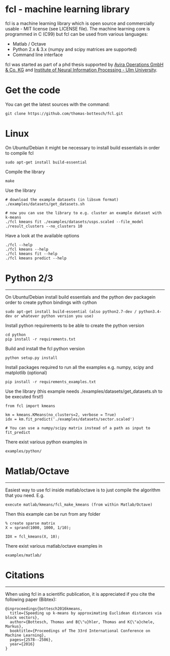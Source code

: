 fcl - machine learning library
==============================


fcl is a machine learning library which is open source and commercially usable - MIT license (see LICENSE file).
The machine learning core is programmed in C (C99) but fcl can be used from various languages:
    
* Matlab / Octave
* Python 2.x & 3.x (numpy and scipy matrices are supported)
* Command line interface

fcl was started as part of a phd thesis supported by [Avira Operations GmbH & Co. KG](https://www.avira.com)
and [Institute of Neural Information Processing - Ulm University](https://www.uni-ulm.de/en/in/institute-of-neural-information-processing/). 


# Get the code

You can get the latest sources with the command:

    git clone https://github.com/thomas-bottesch/fcl.git


# Linux

On Ubuntu/Debian it might be necessary to install build essentials in order to compile fcl

    sudo apt-get install build-essential

Compile the library    
    
    make
    
Use the library
    
    # download the example datasets (in libsvm format)
    ./examples/datasets/get_datasets.sh
    
    # now you can use the library to e.g. cluster an example dataset with k-means
    ./fcl kmeans fit ./examples/datasets/usps.scaled --file_model ./result_clusters --no_clusters 10

Have a look at the available options

    ./fcl --help
    ./fcl kmeans --help
    ./fcl kmeans fit --help
    ./fcl kmeans predict --help
    
# Python 2/3
----

On Ubuntu/Debian install build essentials and the python dev packagein order to create python bindings with cython

    sudo apt-get install build-essential (also python2.7-dev / python3.4-dev or whatever python version you use)

Install python requirements to be able to create the python version

    cd python
    pip install -r requirements.txt
    
Build and install the fcl python version

    python setup.py install

Install packages required to run all the examples e.g. numpy, scipy and matplotlib (optional)

    pip install -r requirements_examples.txt
    
Use the library (this example needs ./examples/datasets/get_datasets.sh to be executed first!)
    
    from fcl import kmeans
    
    km = kmeans.KMeans(no_clusters=2, verbose = True)
    idx = km.fit_predict('./examples/datasets/sector.scaled')
    
    # You can use a numpy/scipy matrix instead of a path as input to fit_predict
    
There exist various python examples in

    examples/python/
    
# Matlab/Octave
----

Easiest way to use fcl inside matlab/octave is to just compile the algorithm that you need. E.g.
    
    execute matlab/kmeans/fcl_make_kmeans (from within Matlab/Octave)
    
Then this example can be run from any folder

    % create sparse matrix
    X = sprand(1000, 1000, 1/10);
    
    IDX = fcl_kmeans(X, 10);
    
There exist various matlab/octave examples in

    examples/matlab/
    
# Citations
----

When using fcl in a scientific publication, it is appreciated if you cite the following paper (Bibtex):

    @inproceedings{bottesch2016kmeans,
      title={Speeding up k-means by approximating Euclidean distances via block vectors},
      author={Bottesch, Thomas and B{\"u}hler, Thomas and K{\"a}chele, Markus},
      booktitle={Proceedings of The 33rd International Conference on Machine Learning},
      pages={2578--2586},
      year={2016}
    }
